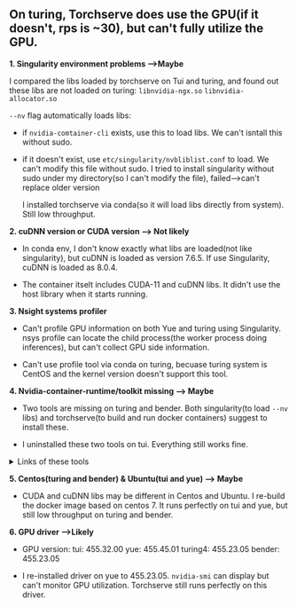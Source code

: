 ## On turing, Torchserve does use the GPU(if it doesn't, rps is ~30), but can't fully utilize the GPU.

**1. Singularity environment problems —>Maybe**

I compared the libs loaded by torchserve on Tui and turing, and found out these libs are not loaded on turing: `libnvidia-ngx.so`  `libnvidia-allocator.so`

 `--nv` flag automatically loads libs: 

 - if `nvidia-comtainer-cli` exists, use this to load libs.  We can't isntall this without sudo.
 - if it doesn't exist, use `etc/singularity/nvbliblist.conf` to load. We can't modify this file without sudo.
I tried to install singularity without sudo under my directory(so I can't modify the file), failed—>can't replace older version

    I installed torchserve via conda(so it will load libs directly from system).  Still low throughput.

**2. cuDNN version or CUDA version —> Not likely**

- In conda env, I don't know exactly what libs are loaded(not like singularity), but cuDNN is loaded as version 7.6.5. 
    If use Singularity, cuDNN is loaded as 8.0.4.
    
- The container itselt includes CUDA-11 and cuDNN libs. It didn't use the host library when it starts running.

**3. Nsight systems profiler**

- Can't profile GPU information on both Yue and turing using Singularity. nsys profile can locate the child process(the worker process doing inferences), but can't collect GPU side information.
    
- Can't use profile tool via conda on turing, becuase turing system is CentOS and the kernel version doesn't support this tool.

**4. Nvidia-container-runtime/toolkit missing —> Maybe**

- Two tools are missing on turing and bender. Both singularity(to load `--nv` libs) and torchserve(to build and run docker containers) suggest to install these.
    
- I uninstalled these two tools on tui. Everything still works fine.
<details>
<summary>Links of these tools</summary>

[https://github.com/NVIDIA/nvidia-container-runtime](https://github.com/NVIDIA/nvidia-container-runtime)

nvidia container runtime  

nvidia-docker2
        
nvidia container toolkit

[https://github.com/NVIDIA/libnvidia-container](https://github.com/NVIDIA/libnvidia-container)

libnvidia-container-tools

libnvidia-container1
</details>

**5. Centos(turing and bender) & Ubuntu(tui and yue) —> Maybe**

- CUDA and cuDNN libs may be different in Centos and Ubuntu. I re-build the docker image based on centos 7. It runs perfectly on tui and yue, but still low throughput on turing and bender.

**6. GPU driver —>Likely**

- GPU version:  tui: 455.32.00 yue: 455.45.01
                    turing4: 455.23.05 bender: 455.23.05

- I re-installed driver on yue to 455.23.05. `nvidia-smi` can display but can't monitor GPU utilization. Torchserve still runs perfectly on this driver.
